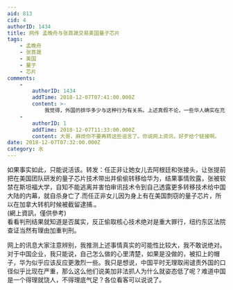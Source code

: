 ```yaml
---
aid: 813
cid: 4
authorID: 1434
title: 网传 孟晚舟与张首晟交易美国量子芯片
tags:
    - 孟晚舟
    - 张首晟
    - 美国
    - 量子
    - 芯片
comments:
    -
        authorID: 1434
        addTime: 2018-12-07T07:41:00.000Z
        content: >-
            我觉得，外国的排华多少与这种行为有关系。上述真假不论，一些华人确实在充当大陆代理人做一些事情，这当然会导致移民身份遭到排斥，全世界各地的各国移民，我猜没有像华人一样为祖籍国效力不惜搭上自己生命的，看起来华人似乎毫不在乎自己居住国这个新祖国的利益，拼命帮一个你或是你祖先当初逃出来的国家做非法事情。由此可见，排华是不然的。他们作为移民毫不管国家利益，甚至还出卖，这怎么让当地人接受你？我看如果有某些华人再胡作非为，会让华人在外国的地位越发低微，有可能无法享受国民全部权益。有关领域华人不可进入，就是因为一些华人充当中国代理人。
    -
        authorID: 1
        addTime: 2018-12-07T11:33:00.000Z
        content: 大哥，麻烦你不要再转这些谣言了。你说网上资讯，好歹给个链接啊。
date: 2018-12-07T07:32:00.000Z
category: 水
---
```


如果事实如此，只能说活该。转发：任正非让她女儿去阿根廷和张接头，让张提前把在美国团队研发的量子芯片技术带出并偷偷转移给华为，结果事情败露，张被软禁在斯坦福大学，自知不能逃离并害怕审讯技术令到自己透露更多转移技术给中国大陆的内幕，就自杀身亡了.而任正非女儿因为身上有在美国剽窃的量子芯片，所以在加拿大转机时候被截留逮捕.。  
(網上資訊，僅供參考)  
看看判刑结果就知道是否属实，反正偷取核心技术绝对是重大罪行，纽约东区法院查证当然有理由加重判刑。

网上的讯息大家注意辨别，我推测上述事情真实的可能性比较大，我不敢说绝对。对于中国企业，我只能说，自己怎么做的心里清楚，如果是没做的，被扣上的帽子，华为似乎应该反应更激烈一些。我只是想说，中国平时无理取闹谴责外国的口径似乎比现在严重，那么这么他们说美加非法抓人为什么就姿态低了呢？难道中国是一个得理就饶人，不得理底气足？各位看客可以说说了。
